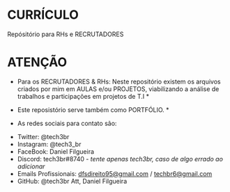 # CURRÍCULO

Repósitório para RHs e RECRUTADORES

# ATENÇÃO

* Para os RECRUTADORES & RHs: Neste repositório existem os arquivos criados por mim em AULAS e/ou PROJETOS, viabilizando a análise de trabalhos e participações em projetos de T.I *

* Este reposistório serve também como PORTFÓLIO. *

* As redes sociais para contato são:

- Twitter: @tech3br
- Instagram: @tech3_br
- FaceBook: Daniel Filgueira
- Discord: tech3br#8740 - *tente apenas tech3br, caso de algo errado ao adicionar*
- Emails Profissionais: dfsdireito95@gmail.com / techbr6@gmail.com
- GitHub: @tech3br
Att, Daniel Filgueira
